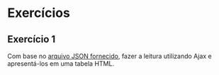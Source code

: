 <h1>Exercícios</h1>

<h2>Exercício 1</h2>
<p>Com base no <a href="https://raw.githubusercontent.com/woodyalan/json-ajax/master/exercicios/pessoas.json">arquivo JSON fornecido</a>, fazer a leitura utilizando Ajax e apresentá-los em uma tabela HTML.</p>